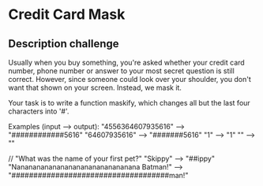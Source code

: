 # Credit Card Mask 

## Description challenge
Usually when you buy something, you're asked whether your credit card number, phone number or answer to your most secret question is still correct. However, since someone could look over your shoulder, you don't want that shown on your screen. Instead, we mask it.

Your task is to write a function maskify, which changes all but the last four characters into '#'.

Examples (input --> output):
"4556364607935616" --> "############5616"
     "64607935616" -->      "#######5616"
               "1" -->                "1"
                "" -->                 ""

// "What was the name of your first pet?"
"Skippy" --> "##ippy"
"Nananananananananananananananana Batman!" --> "####################################man!"

